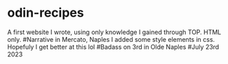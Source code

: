 # odin-recipes
A first website I wrote, using only knowledge I gained through TOP. HTML only. #Narrative in Mercato, Naples
I added some style elements in css. Hopefuly I get better at this lol #Badass on 3rd in Olde Naples #July 23rd 2023